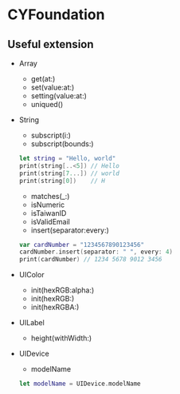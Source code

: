 # CYFoundation

## Useful extension

* Array
  * get(at:)
  * set(value:at:)
  * setting(value:at:)
  * uniqued()
   
* String
  * subscript(i:)
  * subscript(bounds:)
  ```swift
  let string = "Hello, world"
  print(string[..<5]) // Hello
  print(string[7...]) // world
  print(string[0])    // H
  ```
  * matches(_:)
  * isNumeric
  * isTaiwanID
  * isValidEmail
  * insert(separator:every:)
  ```swift
  var cardNumber = "1234567890123456"
  cardNumber.insert(separator: " ", every: 4)
  print(cardNumber) // 1234 5678 9012 3456
  ```
  
* UIColor
  * init(hexRGB:alpha:)
  * init(hexRGB:)
  * init(hexRGBA:)
 
* UILabel
  * height(withWidth:)

* UIDevice
  * modelName
  ```swift
  let modelName = UIDevice.modelName
  ```
